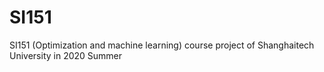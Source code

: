# SI151
SI151 (Optimization and machine learning) course project of Shanghaitech University in 2020 Summer
